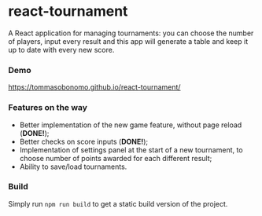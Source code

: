 # react-tournament
A React application for managing tournaments: you can choose the number of players, input every result and this app will generate a table and keep it up to date with every new score.

### Demo

https://tommasobonomo.github.io/react-tournament/

### Features on the way

- Better implementation of the new game feature, without page reload (**DONE!**);
- Better checks on score inputs (**DONE!**);
- Implementation of settings panel at the start of a new tournament, to choose number of points awarded for each different result;
- Ability to save/load tournaments.

### Build

Simply run ``` npm run build ``` to get a static build version of the project.
